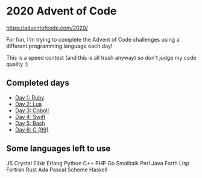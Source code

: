 # 2020 Advent of Code

https://adventofcode.com/2020/

For fun, I'm trying to complete the Advent of Code challenges using a different programming language each day!

This is a speed contest (and this is all trash anyway) so don't judge my code quality :)

## Completed days

- [Day 1: Ruby](1/1.rb)
- [Day 2: Lua](2/2.lua)
- [Day 3: Cobol!](3/3.cbl)
- [Day 4: Swift](4/4.swift)
- [Day 5: Bash](5/5.sh)
- [Day 6: C (99)](6/6.c)

## Some languages left to use

JS
Crystal
Elixir
Erlang
Python
C++
PHP
Go
Smalltalk
Perl
Java
Forth
Lisp
Fortran
Rust
Ada
Pascal
Scheme
Haskell
